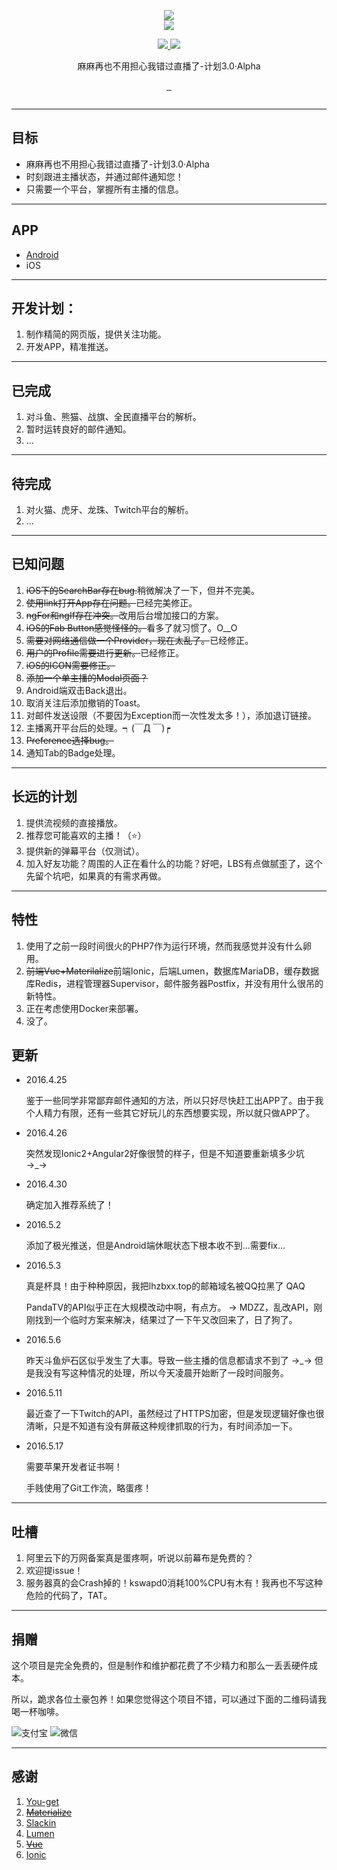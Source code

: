 <p align="center">
  <a href="http://www.lhzbxx.top">
    <img src="http://7xsz4e.com2.z0.glb.clouddn.com/logo.png">    
  </a>
  <br>
  <img src="http://7xsz4e.com2.z0.glb.clouddn.com/favicon.png?imageView/2/w/90">
</p>
<p align="center">
  <a href="https://gitter.im/lhzbxx/Follow3?utm_source=badge&utm_medium=badge&utm_campaign=pr-badge&utm_content=badge">
    <img src="https://badges.gitter.im/lhzbxx/follow3.svg">
  </a>
  <a href="https://follow3-slackin.herokuapp.com/">
    <img src="https://follow3-slackin.herokuapp.com/badge.svg">
  </a>
</p>
<p align="center">麻麻再也不用担心我错过直播了-计划3.0·Alpha</p>
<p align="center">
  <a href="https://github.com/lhzbxx/Follow3/issues">
    <img src="https://img.shields.io/github/issues/lhzbxx/follow3.svg" alt="">
  </a>
  <a href="https://github.com/lhzbxx/Follow3/releases">
    <img src="https://img.shields.io/github/release/lhzbxx/follow3.svg" alt="">
  </a>
  <a href="https://github.com/lhzbxx/Follow3/releases">
    <img src="https://img.shields.io/github/downloads/lhzbxx/follow3/total.svg" alt="">
  </a>
</p>
<p align="center">
  <a href="http://www.wtfpl.net/">
    <img src="http://www.wtfpl.net/wp-content/uploads/2012/12/wtfpl-badge-1.png" alt="">
  </a>
</p>

---
## 目标

+ 麻麻再也不用担心我错过直播了-计划3.0·Alpha
+ 时刻跟进主播状态，并通过邮件通知您！
+ 只需要一个平台，掌握所有主播的信息。

---

## APP

* [Android](http://fir.im/follow3)
* iOS

---

## 开发计划：

1. 制作精简的网页版，提供关注功能。
2. 开发APP，精准推送。

---

## 已完成

1. 对斗鱼、熊猫、战旗、全民直播平台的解析。
2. 暂时运转良好的邮件通知。
3. ...

---

## 待完成

1. 对火猫、虎牙、龙珠、Twitch平台的解析。
2. ...

---

## 已知问题

1. <del>iOS下的SearchBar存在bug.</del>稍微解决了一下，但并不完美。
2. <del>使用link打开App存在问题。</del>已经完美修正。
3. <del>ngFor和ngIf存在冲突。</del>改用后台增加接口的方案。
4. <del>iOS的Fab Button感觉怪怪的。</del>看多了就习惯了。O__O
5. <del>需要对网络通信做一个Provider，现在太乱了。</del>已经修正。
6. <del>用户的Profile需要进行更新。</del>已经修正。
7. <del>iOS的ICON需要修正。</del>
8. <del>添加一个单主播的Modal页面？</del>
9. Android端双击Back退出。
10. 取消关注后添加撤销的Toast。
11. 对邮件发送设限（不要因为Exception而一次性发太多！），添加退订链接。
12. 主播离开平台后的处理。┑(￣Д ￣)┍
13. <del>Preference选择bug。</del>
14. 通知Tab的Badge处理。

---

## 长远的计划

1. 提供流视频的直接播放。
2. 推荐您可能喜欢的主播！（⭐️）
3. 提供新的弹幕平台（仅测试）。
4. 加入好友功能？周围的人正在看什么的功能？好吧，LBS有点做腻歪了，这个先留个坑吧，如果真的有需求再做。

---

## 特性

1. 使用了之前一段时间很火的PHP7作为运行环境，然而我感觉并没有什么卵用。
2. <del>前端Vue+Materilalize</del>前端Ionic，后端Lumen，数据库MariaDB，缓存数据库Redis，进程管理器Supervisor，邮件服务器Postfix，并没有用什么很吊的新特性。
3. 正在考虑使用Docker来部署。
4. 没了。

## 更新

* 2016.4.25

    鉴于一些同学非常鄙弃邮件通知的方法，所以只好尽快赶工出APP了。由于我个人精力有限，还有一些其它好玩儿的东西想要实现，所以就只做APP了。

* 2016.4.26

	突然发现Ionic2+Angular2好像很赞的样子，但是不知道要重新填多少坑 →_→
	
* 2016.4.30

	确定加入推荐系统了！
	
* 2016.5.2

	添加了极光推送，但是Android端休眠状态下根本收不到...需要fix...
	
* 2016.5.3

	真是杯具！由于种种原因，我把lhzbxx.top的邮箱域名被QQ拉黑了 QAQ
	
	PandaTV的API似乎正在大规模改动中啊，有点方。 -> MDZZ，乱改API，刚刚找到一个临时方案来解决，结果过了一下午又改回来了，日了狗了。
	
* 2016.5.6

	昨天斗鱼炉石区似乎发生了大事。导致一些主播的信息都请求不到了 →_→ 但是我没有写这种情况的处理，所以今天凌晨开始断了一段时间服务。
	
* 2016.5.11

	最近查了一下Twitch的API，虽然经过了HTTPS加密，但是发现逻辑好像也很清晰，只是不知道有没有屏蔽这种规律抓取的行为，有时间添加一下。

* 2016.5.17

	需要苹果开发者证书啊！

	手贱使用了Git工作流，略蛋疼！

---

## 吐槽

1. 阿里云下的万网备案真是蛋疼啊，听说以前幕布是免费的？
2. 欢迎提issue！
3. 服务器真的会Crash掉的！kswapd0消耗100%CPU有木有！我再也不写这种危险的代码了，TAT。

---

## 捐赠

这个项目是完全免费的，但是制作和维护都花费了不少精力和那么一丢丢硬件成本。

所以，跪求各位土豪包养！如果您觉得这个项目不错，可以通过下面的二维码请我喝一杯咖啡。

![支付宝](http://o6xwrt3vx.bkt.clouddn.com/ali_pay.jpg?imageView/2/h/250)
![微信](http://o6xwrt3vx.bkt.clouddn.com/wechat_pay.jpg?imageView/2/h/250)

---

## 感谢

1. [You-get](https://github.com/soimort/you-get)
2. <del>[Materialize](https://github.com/Dogfalo/materialize)</del>
3. [Slackin](https://github.com/rauchg/slackin)
4. [Lumen](https://github.com/laravel/lumen)
5. <del>[Vue](https://github.com/vuejs/vue)</del>
6. [Ionic](https://github.com/driftyco/ionic)
